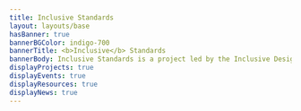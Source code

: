 ```yaml
---
title: Inclusive Standards
layout: layouts/base
hasBanner: true
bannerBGColor: indigo-700
bannerTitle: <b>Inclusive</b> Standards
bannerBody: Inclusive Standards is a project led by the Inclusive Design Centre, dedicated to creating guidelines that ensure products, services, and environments are accessible and usable by everyone. We focus on promoting equity, diversity, and inclusion by developing standards that meet the needs of all individuals, including people with disabilities and marginalized communities.
displayProjects: true
displayEvents: true
displayResources: true
displayNews: true
---
```

